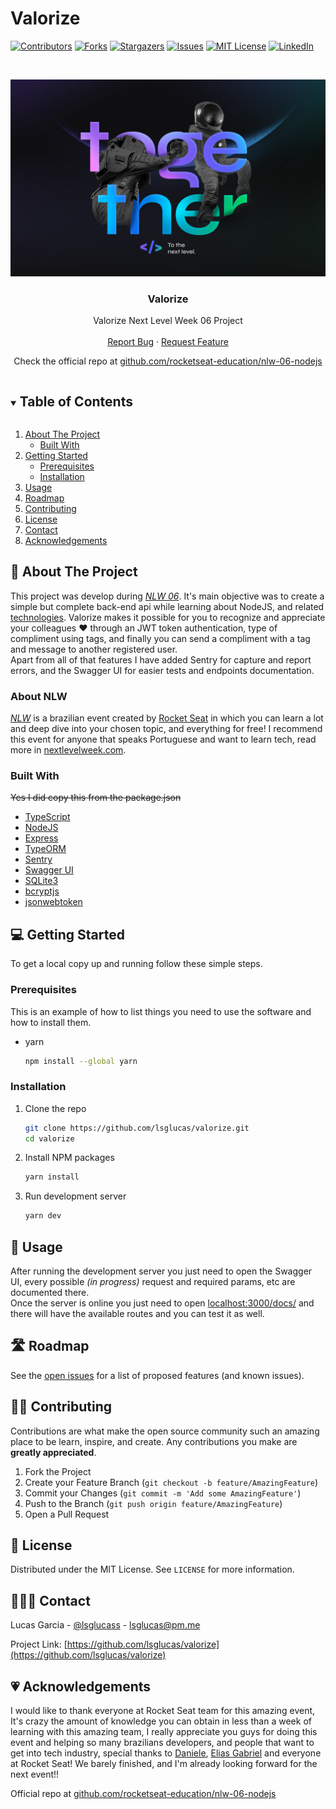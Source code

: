 # Valorize

[![Contributors][contributors-shield]][contributors-url]
[![Forks][forks-shield]][forks-url]
[![Stargazers][stars-shield]][stars-url]
[![Issues][issues-shield]][issues-url]
[![MIT License][license-shield]][license-url]
[![LinkedIn][linkedin-shield]][linkedin-url]

<!-- PROJECT LOGO -->
<br />
<p align="center">
  <a href="https://github.com/lsglucas/valorize">
    <img src="assets/preview.png" alt="Logo">
  </a>

  <h3 align="center">Valorize</h3>

  <p align="center">
    Valorize Next Level Week 06 Project
    <br />
    <br />
    <!-- <a href="https://github.com/lsglucas/valorize">View Demo</a> -->
    <!-- · -->
    <a href="https://github.com/lsglucas/valorize/issues">Report Bug</a>
    ·
    <a href="https://github.com/lsglucas/valorize/issues">Request Feature</a>
  </p>

  <p align="center">
  Check the official repo at <a href="https://github.com/rocketseat-education/nlw-06-nodejs">github.com/rocketseat-education/nlw-06-nodejs</a>
  </p>
</p>

<!-- TABLE OF CONTENTS -->
<details open="open">
  <summary><h2 style="display: inline-block">Table of Contents</h2></summary>
  <ol>
    <li>
      <a href="#about-the-project">About The Project</a>
      <ul>
        <li><a href="#built-with">Built With</a></li>
      </ul>
    </li>
    <li>
      <a href="#getting-started">Getting Started</a>
      <ul>
        <li><a href="#prerequisites">Prerequisites</a></li>
        <li><a href="#installation">Installation</a></li>
      </ul>
    </li>
    <li><a href="#usage">Usage</a></li>
    <li><a href="#roadmap">Roadmap</a></li>
    <li><a href="#contributing">Contributing</a></li>
    <li><a href="#license">License</a></li>
    <li><a href="#contact">Contact</a></li>
    <li><a href="#Acknowledgements">Acknowledgements</a></li>
  </ol>
</details>

<!-- ABOUT THE PROJECT -->
## 📑 About The Project

This project was develop during [_NLW 06_](#about-nlw). It's main objective was to create a simple but complete back-end api while learning about NodeJS, and related [technologies](#built-with). Valorize makes it possible for you to recognize and appreciate your colleagues ♥ through an JWT token authentication, type of compliment using tags, and finally you can send a compliment with a tag and message to another registered user.  
Apart from all of that features I have added Sentry for capture and report errors, and the Swagger UI for easier tests and endpoints documentation.

### About NLW

[_NLW_](nextlevelweek.com) is a brazilian event created by [Rocket Seat](https://rocketseat.com.br) in which you can learn a lot and deep dive into your chosen topic, and everything for free!
I recommend this event for anyone that speaks Portuguese and want to learn tech, read more in [nextlevelweek.com](nextlevelweek.com).

### Built With

<s>Yes I did copy this from the package.json</s>

* [TypeScript](https://www.typescriptlang.org)
* [NodeJS](https://nodejs.org/en/)
* [Express](https://expressjs.com)
* [TypeORM](https://typeorm.io/#/)
* [Sentry](https://sentry.io)
* [Swagger UI](https://github.com/scottie1984/swagger-ui-express#readme)
* [SQLite3](htthttps://www.sqlite.org/index.html)
* [bcryptjs](https://github.com/dcodeIO/bcrypt.js#readme)
* [jsonwebtoken](https://github.com/auth0/node-jsonwebtoken#readme)

<!-- GETTING STARTED -->
## 💻 Getting Started

To get a local copy up and running follow these simple steps.

### Prerequisites

This is an example of how to list things you need to use the software and how to install them.

* yarn

  ```sh
  npm install --global yarn
  ```

### Installation

1. Clone the repo

   ```sh
   git clone https://github.com/lsglucas/valorize.git
   cd valorize
   ```

2. Install NPM packages

   ```sh
   yarn install
   ```

3. Run development server

   ```sh
   yarn dev
   ```

<!-- USAGE EXAMPLES -->
## 📱 Usage

After running the development server you just need to open the Swagger UI, every possible _(in progress)_ request and required params, etc are documented there.  
Once the server is online you just need to open [localhost:3000/docs/](localhost:3000/docs/) and there will have the available routes and you can test it as well.

<!-- ROADMAP -->
## 🛣 Roadmap

See the [open issues](https://github.com/lsglucas/valorize/issues) for a list of proposed features (and known issues).

<!-- CONTRIBUTING -->
## 👋🏻 Contributing

Contributions are what make the open source community such an amazing place to be learn, inspire, and create. Any contributions you make are **greatly appreciated**.

1. Fork the Project
2. Create your Feature Branch (`git checkout -b feature/AmazingFeature`)
3. Commit your Changes (`git commit -m 'Add some AmazingFeature'`)
4. Push to the Branch (`git push origin feature/AmazingFeature`)
5. Open a Pull Request

<!-- LICENSE -->
## 📜 License

Distributed under the MIT License. See `LICENSE` for more information.

<!-- CONTACT -->
## 👨🏻‍💻 Contact

Lucas Garcia - [@lsglucass](https://twitter.com/lsglucass) - lsglucas@pm.me

Project Link: [https://github.com/lsglucas/valorize](https://github.com/lsglucas/valorize)

<!-- ACKNOWLEDGEMENTS -->
## 💗 Acknowledgements

I would like to thank everyone at Rocket Seat team for this amazing event, It's crazy the amount of knowledge you can obtain in less than a week of learning with this amazing team, I really appreciate you guys for doing this event and helping so many brazilians developers, and people that want to get into tech industry, special thanks to [Daniele](https://github.com/danileao), [Elias Gabriel](https://github.com/EliasGcf) and everyone at Rocket Seat! We barely finished, and I'm already looking forward for the next event!!  

Official repo at [github.com/rocketseat-education/nlw-06-nodejs](https://github.com/rocketseat-education/nlw-06-nodejs)

<!-- MARKDOWN LINKS & IMAGES -->
<!-- https://www.markdownguide.org/basic-syntax/#reference-style-links -->
[contributors-shield]: https://img.shields.io/github/contributors/lsglucas/valorize.svg?style=for-the-badge
[contributors-url]: https://github.com/lsglucas/valorize/graphs/contributors
[forks-shield]: https://img.shields.io/github/forks/lsglucas/valorize.svg?style=for-the-badge
[forks-url]: https://github.com/lsglucas/valorize/network/members
[stars-shield]: https://img.shields.io/github/stars/lsglucas/valorize.svg?style=for-the-badge
[stars-url]: https://github.com/lsglucas/valorize/stargazers
[issues-shield]: https://img.shields.io/github/issues/lsglucas/valorize.svg?style=for-the-badge
[issues-url]: https://github.com/lsglucas/valorize/issues
[license-shield]: https://img.shields.io/github/license/lsglucas/valorize.svg?style=for-the-badge
[license-url]: https://github.com/lsglucas/valorize/blob/master/LICENSE.txt
[linkedin-shield]: https://img.shields.io/badge/-LinkedIn-black.svg?style=for-the-badge&logo=linkedin&colorB=555
[linkedin-url]: https://linkedin.com/in/lsglucas
